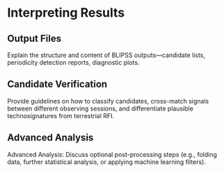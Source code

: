 # Interpreting Results

## Output Files 

 Explain the structure and content of BLIPSS outputs—candidate lists, periodicity detection reports, diagnostic plots.

## Candidate Verification

Provide guidelines on how to classify candidates, cross-match signals between different observing sessions, and differentiate plausible technosignatures from terrestrial RFI.

## Advanced Analysis

Advanced Analysis: Discuss optional post-processing steps (e.g., folding data, further statistical analysis, or applying machine learning filters).
